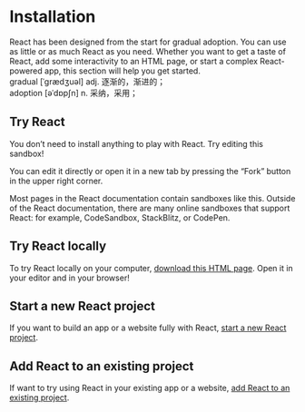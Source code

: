 # Installation

React has been designed from the start for gradual adoption. You can use as little or as much React as you need. Whether you want to get a taste of React, add some interactivity to an HTML page, or start a complex React-powered app, this section will help you get started.\
gradual [ˈɡrædʒuəl] adj. 逐渐的，渐进的；\
adoption [əˈdɒpʃn] n. 采纳，采用；

## Try React
You don’t need to install anything to play with React. Try editing this sandbox!

You can edit it directly or open it in a new tab by pressing the “Fork” button in the upper right corner.

Most pages in the React documentation contain sandboxes like this. Outside of the React documentation, there are many online sandboxes that support React: for example, CodeSandbox, StackBlitz, or CodePen.

## Try React locally
To try React locally on your computer, [download this HTML page](https://gist.githubusercontent.com/gaearon/0275b1e1518599bbeafcde4722e79ed1/raw/db72dcbf3384ee1708c4a07d3be79860db04bff0/example.html). Open it in your editor and in your browser!

## Start a new React project
If you want to build an app or a website fully with React, [start a new React project](https://react.dev/learn/start-a-new-react-project).

## Add React to an existing project
If want to try using React in your existing app or a website, [add React to an existing project](https://react.dev/learn/add-react-to-an-existing-project).